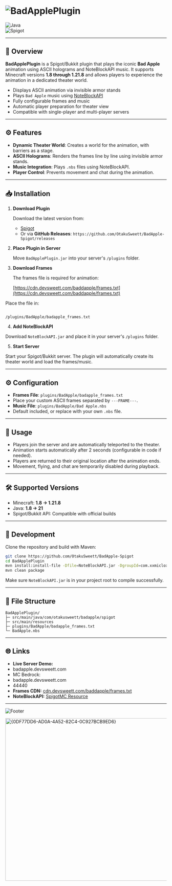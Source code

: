 
# ![BadApplePlugin](https://img.shields.io/badge/BadApplePlugin-v1.0.0-blue?style=for-the-badge)  

![Java](https://img.shields.io/badge/Java-8%20to%2021-green?style=flat-square)  
![Spigot](https://img.shields.io/badge/Spigot-1.8%20to%201.21.8-red?style=flat-square)  


---

## 📌 Overview
**BadApplePlugin** is a Spigot/Bukkit plugin that plays the iconic **Bad Apple** animation using ASCII holograms and NoteBlockAPI music. It supports Minecraft versions **1.8 through 1.21.8** and allows players to experience the animation in a dedicated theater world.

- Displays ASCII animation via invisible armor stands
- Plays `Bad Apple` music using [NoteBlockAPI](https://www.spigotmc.org/resources/noteblockapi.19287/)
- Fully configurable frames and music
- Automatic player preparation for theater view
- Compatible with single-player and multi-player servers

---

## ⚙️ Features

- **Dynamic Theater World**: Creates a world for the animation, with barriers as a stage.  
- **ASCII Holograms**: Renders the frames line by line using invisible armor stands.  
- **Music Integration**: Plays `.nbs` files using NoteBlockAPI.  
- **Player Control**: Prevents movement and chat during the animation.    

---

## 📥 Installation

1. **Download Plugin**

   Download the latest version from:
   - [Spigot](https://www.spigotmc.org/resources/badapple-%E2%80%93-ascii-animation-music-plugin-for-minecraft.128284/)
   - Or via **GitHub Releases**: `https://github.com/OtakuSweett/BadApple-Spigot/releases`  

2. **Place Plugin in Server**

   Move `BadApplePlugin.jar` into your server's `/plugins` folder.

3. **Download Frames**

   The frames file is required for animation:

    [https://cdn.devsweett.com/baddapple/frames.txt](https://cdn.devsweett.com/baddapple/frames.txt)



Place the file in:

```

/plugins/BadApple/badapple_frames.txt

````

4. **Add NoteBlockAPI**

Download `NoteBlockAPI.jar` and place it in your server's `/plugins` folder.  

5. **Start Server**

Start your Spigot/Bukkit server. The plugin will automatically create its theater world and load the frames/music.

---

## ⚙️ Configuration

- **Frames File**: `plugins/BadApple/badapple_frames.txt`  
- Place your custom ASCII frames separated by `---FRAME---`.
- **Music File**: `plugins/BadApple/Bad Apple.nbs`  
- Default included, or replace with your own `.nbs` file.  

---

## 🚀 Usage

- Players join the server and are automatically teleported to the theater.  
- Animation starts automatically after 2 seconds (configurable in code if needed).  
- Players are returned to their original location after the animation ends.  
- Movement, flying, and chat are temporarily disabled during playback.

---

## 🛠️ Supported Versions

- Minecraft: **1.8 → 1.21.8**  
- Java: **1.8 → 21**  
- Spigot/Bukkit API: Compatible with official builds  

---

## 🔧 Development

Clone the repository and build with Maven:

```bash
git clone https://github.com/OtakuSweett/BadApple-Spigot
cd BadApplePlugin
mvn install:install-file -Dfile=NoteBlockAPI.jar -DgroupId=com.xxmicloxx -DartifactId=NoteBlockAPI -Dversion=1.5.0 -Dpackaging=jar
mvn clean package
````

Make sure `NoteBlockAPI.jar` is in your project root to compile successfully.

---

## 📂 File Structure

```
BadApplePlugin/
├─ src/main/java/com/otakusweett/badapple/spigot
├─ src/main/resources
├─ plugins/BadApple/badapple_frames.txt
└─ BadApple.nbs
```


---

## 🌐 Links

* **Live Server Demo:** 
* badapple.devsweett.com
* MC Bedrock:
* badapple.devsweett.com
* 44440
* **Frames CDN:** [cdn.devsweett.com/baddapple/frames.txt](https://cdn.devsweett.com/baddapple/frames.txt)
* **NoteBlockAPI:** [SpigotMC Resource](https://www.spigotmc.org/resources/noteblockapi.2155/)

---

![Footer](https://img.shields.io/badge/BadApple-Enjoy%20the%20Animation-ff69b4?style=for-the-badge)


<img width="794" height="508" alt="{0DF77DD6-AD0A-4A52-82C4-0C927BCB9ED6}" src="https://cdn.devsweett.com/github/img/BadApplePlugin.png" />


